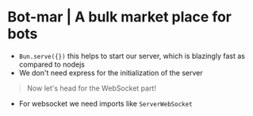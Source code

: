 # Bot-mar | A bulk market place for bots

- ``Bun.serve({})`` this helps to start our server, which is blazingly fast as compared to nodejs 
- We don't need express for the initialization of the server

> Now let's head for the WebSocket part!
- For websocket we need imports like ``ServerWebSocket``
